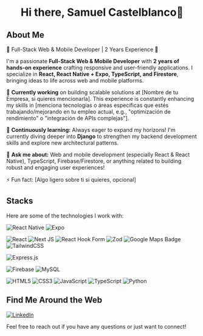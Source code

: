 <div align="center">
  <h1 align="center">Hi there, Samuel Castelblanco👋</h1>
</div>

## About Me

🚀 Full-Stack Web & Mobile Developer | 2 Years Experience 🚀

I'm a passionate **Full-Stack Web & Mobile Developer** with **2 years of hands-on experience** crafting responsive and user-friendly applications. I specialize in **React, React Native + Expo, TypeScript, and Firestore**, bringing ideas to life across web and mobile platforms.

🏢 **Currently working** on building scalable solutions at [Nombre de tu Empresa, si quieres mencionarla]. This experience is constantly enhancing my skills in [menciona tecnologías o áreas específicas que estés trabajando/mejorando en tu empleo actual, e.g., "optimización de rendimiento" o "integración de APIs complejas"].

🌱 **Continuously learning:** Always eager to expand my horizons! I'm currently diving deeper into **Django** to strengthen my backend development skills and explore new architectural patterns.

💬 **Ask me about:** Web and mobile development (especially React & React Native), TypeScript, Firebase/Firestore, or anything related to building robust and engaging user experiences!

⚡ Fun fact: [Algo ligero sobre ti si quieres, opcional]

## Stacks

Here are some of the technologies I work with:

![React Native](https://img.shields.io/badge/react_native-%2320232a.svg?style=for-the-badge&logo=react&logoColor=%2361DAFB)
![Expo](https://img.shields.io/badge/expo-1C1E24?style=for-the-badge&logo=expo&logoColor=#D04A37)

![React](https://img.shields.io/badge/react-%2320232a.svg?style=for-the-badge&logo=react&logoColor=%2361DAFB)
![Next JS](https://img.shields.io/badge/Next-black?style=for-the-badge&logo=next.js&logoColor=white)
![React Hook Form](https://img.shields.io/badge/React%20Hook%20Form-%23EC5990.svg?style=for-the-badge&logo=reacthookform&logoColor=white)
![Zod](https://img.shields.io/badge/zod-%233068b7.svg?style=for-the-badge&logo=zod&logoColor=white)
![Google Maps Badge](https://img.shields.io/badge/Google%20Maps-4285F4?logo=googlemaps&logoColor=fff&style=for-the-badge)
![TailwindCSS](https://img.shields.io/badge/tailwindcss-%2338B2AC.svg?style=for-the-badge&logo=tailwind-css&logoColor=white)

![Express.js](https://img.shields.io/badge/express.js-%23404d59.svg?style=for-the-badge&logo=express&logoColor=%2361DAFB)

![Firebase](https://img.shields.io/badge/firebase-a08021?style=for-the-badge&logo=firebase&logoColor=ffcd34)
![MySQL](https://img.shields.io/badge/mysql-4479A1.svg?style=for-the-badge&logo=mysql&logoColor=white)

![HTML5](https://img.shields.io/badge/html5-%23E34F26.svg?style=for-the-badge&logo=html5&logoColor=white)
![CSS3](https://img.shields.io/badge/css3-%231572B6.svg?style=for-the-badge&logo=css3&logoColor=white)
![JavaScript](https://img.shields.io/badge/javascript-%23323330.svg?style=for-the-badge&logo=javascript&logoColor=%23F7DF1E)
![TypeScript](https://img.shields.io/badge/typescript-%23007ACC.svg?style=for-the-badge&logo=typescript&logoColor=white)
![Python](https://img.shields.io/badge/python-3670A0?style=for-the-badge&logo=python&logoColor=ffdd54)

## Find Me Around the Web

[![LinkedIn](https://img.shields.io/badge/linkedin-%230077B5.svg?style=for-the-badge&logo=linkedin&logoColor=white)](www.linkedin.com/in/samuel-castelblanco-dev)

Feel free to reach out if you have any questions or just want to connect!

